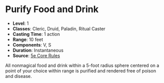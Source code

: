 # Purify Food and Drink

- **Level**: 1
- **Classes**: Cleric, Druid, Paladin, Ritual Caster
- **Casting Time**: 1 action
- **Range**: 10 feet
- **Components**: V, S
- **Duration**: Instantaneous
- **Source**: [5e Core Rules](http://dnd.wizards.com/articles/features/systems-reference-document-srd)

All nonmagical food and drink within a 5-foot radius sphere centered on a point of your choice within range is purified and rendered free of poison and disease.

